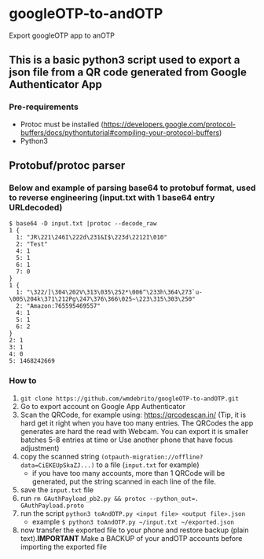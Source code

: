# googleOTP-to-andOTP
Export googleOTP app to anOTP

## This is a basic python3 script used to export a json file from a QR code generated from Google Authenticator App
### Pre-requirements
* Protoc must be installed (https://developers.google.com/protocol-buffers/docs/pythontutorial#compiling-your-protocol-buffers)
* Python3

## Protobuf/protoc parser
### Below and example of parsing base64 to protobuf format, used to reverse engineering (input.txt with 1 base64 entry URLdecoded)
```
$ base64 -D input.txt |protoc --decode_raw
1 {
  1: "JR\221\246I\222d\231&I$\223d\2212I\010"
  2: "Test"
  4: 1
  5: 1
  6: 1
  7: 0
}
1 {
  1: "\322/]\304\202V\313\035\252*\006^\233h\364\273`u-\005\204k\371\212Pg\247\376\366\025~\223\315\303\250"
  2: "Amazon:765595469557"
  4: 1
  5: 1
  6: 2
}
2: 1
3: 1
4: 0
5: 1468242669
```

### How to
1. `git clone https://github.com/wmdebrito/googleOTP-to-andOTP.git`
2. Go to export account on Google App Authenticator
3. Scan the QRCode, for example using: https://qrcodescan.in/ (Tip, it is hard get it right when you have too many entries. The QRCodes the app generates are hard the read with Webcam. You can export it is smaller batches 5-8 entries at time or Use another phone that have focus adjustment)
4. copy the scanned string `(otpauth-migration://offline?data=CiEKEUpSkaZJ...)` to a file (`input.txt` for example)
   - if you have too many accounts, more than 1 QRCode will be generated, put the string scanned in each line of the file.
5. save the `input.txt` file
6. run `rm GAuthPayload_pb2.py && protoc --python_out=. GAuthPayload.proto`
7. run the script `python3 toAndOTP.py <input file> <output file>.json`
   - example `$ python3 toAndOTP.py ~/input.txt ~/exported.json`
8. now transfer the exported file to your phone and restore backup (plain text).**IMPORTANT** Make a BACKUP of your andOTP accounts before importing the exported file
